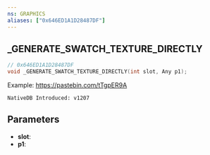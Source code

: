 ```yaml
---
ns: GRAPHICS
aliases: ["0x646ED1A1D28487DF"]
---
```

## _GENERATE_SWATCH_TEXTURE_DIRECTLY

```c
// 0x646ED1A1D28487DF
void _GENERATE_SWATCH_TEXTURE_DIRECTLY(int slot, Any p1);
```

Example: https://pastebin.com/tTgpER9A

```
NativeDB Introduced: v1207
```

## Parameters
* **slot**:
* **p1**:
